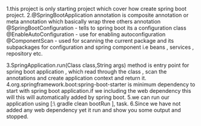 1.this project is only starting project which cover how create spring boot project.
2.@SpringBootApplication annotation is composite annotation or meta annotation which basically wrap three others annotation
  @SpringBootConfiguration - tells to spring boot its a configuration class
  @EnableAutoConfiguration -  use for enabling autoconfiguration
  @ComponentScan    - used for scanning the current package and its subpackages for configuration and spring component i.e beans , services , repository etc.

3.SpringApplication.run(Class class,String  args) method is entry point for spring boot application , which read through the class , scan the annotations and create application context and return it.
4.org.springframework.boot:spring-boot-starter is  minimum dependency to start with spring boot application.if we including the web dependency this will this will automatically added by spring boot.
5.we can run our application using [<your project root>:\ gradle clean bootRun ], task.
6.Since we have not added any web dependency yet it run and show you some output and stopped.